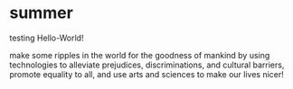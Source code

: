 # summer
testing
Hello-World!

make some ripples in the world for the goodness of mankind by using technologies to alleviate prejudices, discriminations, and cultural barriers, promote equality to all, and use arts and sciences to make our lives nicer!  
